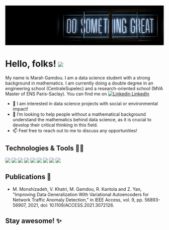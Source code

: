 [![Header](https://github.com/MarahGamdou/MarahGamdou/blob/main/do_something_great.jfif "Header")](https://some-url.dev/)

# Hello, folks! <img src="https://raw.githubusercontent.com/MartinHeinz/MartinHeinz/master/wave.gif" width="30px">

My name is Marah Gamdou. I am a data science student with a strong background in mathematics. I am currently doing a double degree in an engineering school (CentraleSupelec) and a research-oriented school (MVA Master of ENS Paris-Saclay). 
You can find me on [![Linkedin](https://i.stack.imgur.com/gVE0j.png) LinkedIn](https://www.linkedin.com/in/marah-gamdou-4b008b151/)

- 🌱 I am interested in data science projects with social or environmental impact!
- 🤝 I’m looking to help people without a mathematical background understand the mathematics behind data science, as it is crucial to develop their critical thinking in this field. 
- 📫 Feel free to reach out to me to discuss any opportunities!

## Technologies & Tools 👩‍💻

![](https://img.shields.io/badge/Code-Python-informational?style=flat&logo=python&logoColor=white&color=ff69b4)
![](https://img.shields.io/badge/Code-Cython-informational?style=flat&logo=python&logoColor=white&color=ff69b4)
![](https://img.shields.io/badge/Code-R-informational?style=flat&logo=R&logoColor=white&color=ff69b4)
![](https://img.shields.io/badge/Code-Java-informational?style=flat&logo=java&logoColor=white&color=ff69b4)
![](https://img.shields.io/badge/Code-C++-informational?style=flat&logo=cplusplus&logoColor=white&color=ff69b4)
![](https://img.shields.io/badge/Tools-Docker-informational?style=flat&logo=docker&logoColor=white&color=ff69b4)
![](https://img.shields.io/badge/Tools-Spark-informational?style=flat&logo=apachespark&logoColor=white&color=ff69b4)
![](https://img.shields.io/badge/Tools-Hadoop-informational?style=flat&logo=hadoop&logoColor=white&color=ff69b4)
![](https://img.shields.io/badge/Shell-Bash-informational?style=flat&logo=gnubash&logoColor=white&color=ff69b4)

## Publications 📰

* M. Monshizadeh, V. Khatri, M. Gamdou, R. Kantola and Z. Yan, "Improving Data Generalization With Variational Autoencoders for Network Traffic Anomaly Detection," in IEEE Access, vol. 9, pp. 56893-56907, 2021, doi: 10.1109/ACCESS.2021.3072126.
## Stay awesome! ✨
